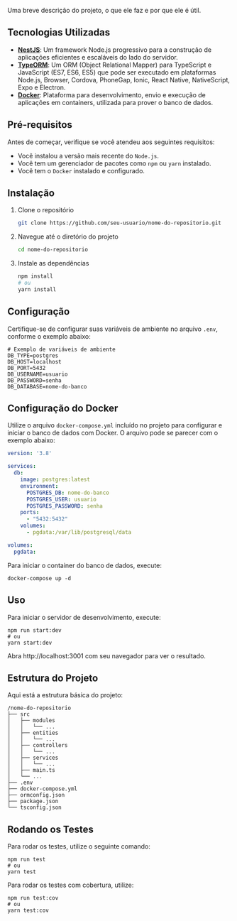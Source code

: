 Uma breve descrição do projeto, o que ele faz e por que ele é útil.

## Tecnologias Utilizadas

- **[NestJS](https://nestjs.com/)**: Um framework Node.js progressivo para a construção de aplicações eficientes e escaláveis do lado do servidor.
- **[TypeORM](https://typeorm.io/)**: Um ORM (Object Relational Mapper) para TypeScript e JavaScript (ES7, ES6, ES5) que pode ser executado em plataformas Node.js, Browser, Cordova, PhoneGap, Ionic, React Native, NativeScript, Expo e Electron.
- **[Docker](https://www.docker.com/)**: Plataforma para desenvolvimento, envio e execução de aplicações em containers, utilizada para prover o banco de dados.

## Pré-requisitos

Antes de começar, verifique se você atendeu aos seguintes requisitos:

- Você instalou a versão mais recente do `Node.js`.
- Você tem um gerenciador de pacotes como `npm` ou `yarn` instalado.
- Você tem o `Docker` instalado e configurado.

## Instalação

1. Clone o repositório

    ```bash
    git clone https://github.com/seu-usuario/nome-do-repositorio.git
    ```

2. Navegue até o diretório do projeto

    ```bash
    cd nome-do-repositorio
    ```

3. Instale as dependências

    ```bash
    npm install
    # ou
    yarn install
    ```

## Configuração

Certifique-se de configurar suas variáveis de ambiente no arquivo `.env`, conforme o exemplo abaixo:

```
# Exemplo de variáveis de ambiente
DB_TYPE=postgres
DB_HOST=localhost
DB_PORT=5432
DB_USERNAME=usuario
DB_PASSWORD=senha
DB_DATABASE=nome-do-banco
```

## Configuração do Docker

Utilize o arquivo `docker-compose.yml` incluído no projeto para configurar e iniciar o banco de dados com Docker. O arquivo pode se parecer com o exemplo abaixo:

```yaml
version: '3.8'

services:
  db:
    image: postgres:latest
    environment:
      POSTGRES_DB: nome-do-banco
      POSTGRES_USER: usuario
      POSTGRES_PASSWORD: senha
    ports:
      - "5432:5432"
    volumes:
      - pgdata:/var/lib/postgresql/data

volumes:
  pgdata:
```
Para iniciar o container do banco de dados, execute:

```
docker-compose up -d
```
## Uso

Para iniciar o servidor de desenvolvimento, execute:

```
npm run start:dev
# ou
yarn start:dev
```
Abra http://localhost:3001 com seu navegador para ver o resultado.

## Estrutura do Projeto
Aqui está a estrutura básica do projeto:

```
/nome-do-repositorio
├── src
│   ├── modules
│   │   └── ...
│   ├── entities
│   │   └── ...
│   ├── controllers
│   │   └── ...
│   ├── services
│   │   └── ...
│   ├── main.ts
│   └── ...
├── .env
├── docker-compose.yml
├── ormconfig.json
├── package.json
└── tsconfig.json
```

## Rodando os Testes

Para rodar os testes, utilize o seguinte comando:

```
npm run test
# ou
yarn test
```

Para rodar os testes com cobertura, utilize:

```
npm run test:cov
# ou
yarn test:cov
```
